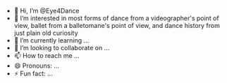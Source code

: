 - 👋 Hi, I’m @Eye4Dance
- 👀 I’m interested in most forms of dance from a videographer's point of view, ballet from a balletomane's point of view, and dance history from just plain old curiosity
- 🌱 I’m currently learning ...
- 💞️ I’m looking to collaborate on ...
- 📫 How to reach me ...
- 😄 Pronouns: ...
- ⚡ Fun fact: ...

<!---
Eye4Dance/Eye4Dance is a ✨ special ✨ repository because its `README.md` (this file) appears on your GitHub profile.
You can click the Preview link to take a look at your changes.
--->

